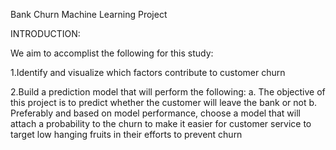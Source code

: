 Bank Churn Machine Learning Project

INTRODUCTION:

We aim to accomplist the following for this study:

1.Identify and visualize which factors contribute to customer churn

2.Build a prediction model that will perform the following:
a. The objective of this project is to predict whether the customer will leave the bank or not
b. Preferably and based on model performance, choose a model that will attach a probability to the churn to make it easier for customer service to target low hanging fruits in their efforts to prevent churn

